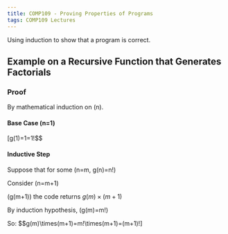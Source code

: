 ```yaml
---
title: COMP109 - Proving Properties of Programs
tags: COMP109 Lectures
---
```

Using induction to show that a program is correct.
## Example on a Recursive Function that Generates Factorials
### Proof
By mathematical induction on \(n\).

#### Base Case \(n=1\)
\[g(1)=1=1!$$

#### Inductive Step
Suppose that for some \(n=m, g(n)=n!\)

Consider \(n=m+1\)

\(g(m+1)\) the code returns $g(m)\times(m+1)$

By induction hypothesis, \(g(m)=m!\)

So: 
$$g(m)\times(m+1)=m!\times(m+1)=(m+1)!\]
